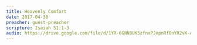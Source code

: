 ```yaml
---
title: Heavenly Comfort
date: 2017-04-30
preacher: guest-preacher
scripture: Isaiah 51:1-3
audio: https://drive.google.com/file/d/1YR-6GNN8UK5zfnxPJxpnRfOnYR2vX-AB/view
---
```

